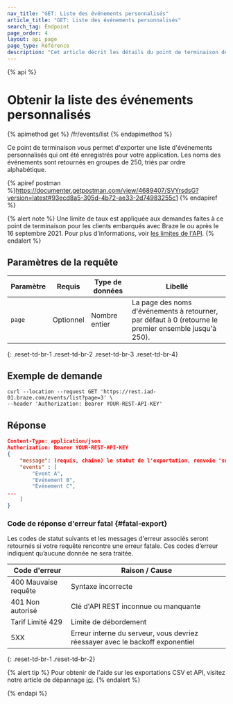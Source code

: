 ```yaml
---
nav_title: "GET: Liste des événements personnalisés"
article_title: "GET: Liste des événements personnalisés"
search_tag: Endpoint
page_order: 4
layout: api_page
page_type: Référence
description: "Cet article décrit les détails du point de terminaison de la liste des événements personnalisés."
---
```


{% api %}
# Obtenir la liste des événements personnalisés
{% apimethod get %}
/fr/events/list
{% endapimethod %}

Ce point de terminaison vous permet d'exporter une liste d'événements personnalisés qui ont été enregistrés pour votre application. Les noms des événements sont retournés en groupes de 250, triés par ordre alphabétique.

{% apiref postman %}https://documenter.getpostman.com/view/4689407/SVYrsdsG?version=latest#93ecd8a5-305d-4b72-ae33-2d74983255c1 {% endapiref %}

{% alert note %}
Une limite de taux est appliquée aux demandes faites à ce point de terminaison pour les clients embarqués avec Braze le ou après le 16 septembre 2021. Pour plus d'informations, voir [les limites de l'API]({{site.baseurl}}/api/basics/#api-limits).
{% endalert %}

## Paramètres de la requête

| Paramètre | Requis    | Type de données | Libellé                                                                                               |
| --------- | --------- | --------------- | ----------------------------------------------------------------------------------------------------- |
| `page`    | Optionnel | Nombre entier   | La page des noms d'événements à retourner, par défaut à 0 (retourne le premier ensemble jusqu'à 250). |
{: .reset-td-br-1 .reset-td-br-2 .reset-td-br-3  .reset-td-br-4}

## Exemple de demande
```
curl --location --request GET 'https://rest.iad-01.braze.com/events/list?page=3' \
--header 'Authorization: Bearer YOUR-REST-API-KEY'
```

## Réponse

```json
Content-Type: application/json
Authorization: Bearer YOUR-REST-API-KEY
{
    "message": (requis, chaîne) le statut de l'exportation, renvoie 'success' quand complété sans erreurs,
    "events" : [
        "Event A",
        "Evénement B",
        "Événement C",
...
    ]
}
```

### Code de réponse d'erreur fatal {#fatal-export}

Les codes de statut suivants et les messages d'erreur associés seront retournés si votre requête rencontre une erreur fatale. Ces codes d’erreur indiquent qu’aucune donnée ne sera traitée.

| Code d'erreur        | Raison / Cause                                                                |
| -------------------- | ----------------------------------------------------------------------------- |
| 400 Mauvaise requête | Syntaxe incorrecte                                                            |
| 401 Non autorisé     | Clé d'API REST inconnue ou manquante                                          |
| Tarif Limité 429     | Limite de débordement                                                         |
| 5XX                  | Erreur interne du serveur, vous devriez réessayer avec le backoff exponentiel |
{: .reset-td-br-1 .reset-td-br-2}

{% alert tip %}
Pour obtenir de l'aide sur les exportations CSV et API, visitez notre article de dépannage [ici]({{site.baseurl}}/user_guide/data_and_analytics/export_braze_data/export_troubleshooting/).
{% endalert %}


{% endapi %}
